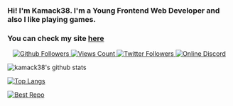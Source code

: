 ### Hi! I'm Kamack38. I'm a Young Frontend Web Developer and also I like playing games.
### You can check my site [here](https://kamack38.github.io/)
<p align="center">
    <a title="GitHUB Followers" href="https://github.com/kamack38" target="_blank">
        <img src="https://img.shields.io/github/followers/kamack38?label=Github%20followers&style=for-the-badge" alt="Github Followers" />
    </a>
    <a title="YouTube Views Count" href="https://www.youtube.com/channel/UCyO3DTKTf_agdJjB-dUQ0QA/videos" target="_blank">
        <img src="https://img.shields.io/youtube/channel/views/UCyO3DTKTf_agdJjB-dUQ0QA?style=for-the-badge" alt="Views Count" />
    </a>
    <a title="Follow on Twitter" href="https://twitter.com/intent/user?screen_name=kamack38" target="_blank">
        <img src="https://img.shields.io/twitter/follow/kamack38?color=1DA1F2&style=for-the-badge" alt="Twitter Followers">
    </a>
    <a title="Discord" href="https://discord.gg/sd62gjV" target="_blank">
        <img src="https://img.shields.io/discord/433614342777208843?label=Discord&style=for-the-badge" alt="Online Discord">
    </a>
    
</p>

![kamack38's github stats](https://github-readme-stats.vercel.app/api?username=kamack38&theme=blueberry&show_icons=true)

[![Top Langs](https://github-readme-stats.vercel.app/api/top-langs/?username=kamack38&theme=blueberry&layout=compact)](https://github.com/kamack38?tab=repositories)

[![Best Repo](https://github-readme-stats.vercel.app/api/pin/?username=kamack38&repo=csgo-config&theme=blueberry)](https://github.com/kamack38/csgo-config)